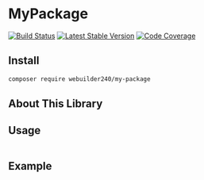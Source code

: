 # MyPackage
[![Build Status](https://travis-ci.org/webuilder240/my-packeage.svg?branch=master)](https://travis-ci.org/webuilder240/my-packeage.php) [![Latest Stable Version](https://poser.pugx.org/webuilder240/my-packeage/version)](https://packagist.org/packages/webuilder240/my-packeage) [![Code Coverage](https://scrutinizer-ci.com/g/webuilder240/my-packeage/badges/coverage.png?b=master)](https://scrutinizer-ci.com/g/webuilder240/my-packeage/?branch=master)

## Install
``` bash
composer require webuilder240/my-package
```

## About This Library

## Usage

``` php

```

## Example
